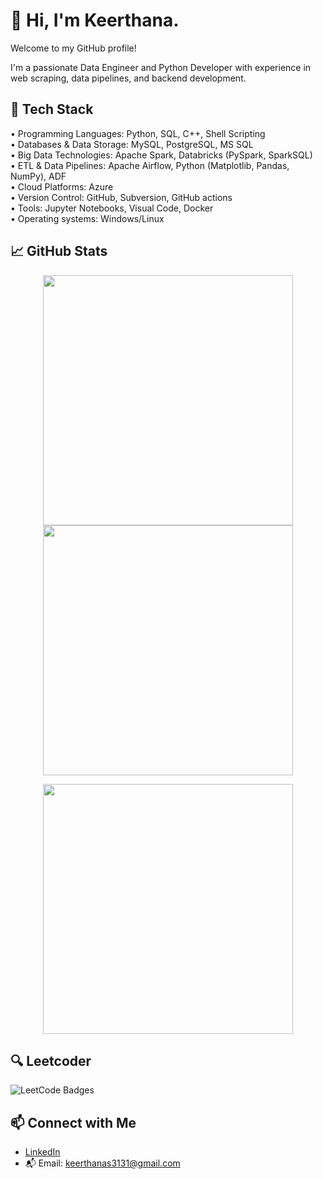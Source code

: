 # 👋 Hi, I'm Keerthana.
Welcome to my GitHub profile!

I'm a passionate Data Engineer and Python Developer with experience in web scraping, data pipelines, and backend development.

## 🔧 Tech Stack
•	Programming Languages: Python, SQL, C++, Shell Scripting <br>
•	Databases & Data Storage: MySQL, PostgreSQL, MS SQL <br>
•	Big Data Technologies: Apache Spark, Databricks (PySpark, SparkSQL) <br>
•	ETL & Data Pipelines: Apache Airflow, Python (Matplotlib, Pandas, NumPy), ADF <br>
•	Cloud Platforms: Azure <br>
•	Version Control: GitHub, Subversion, GitHub actions <br>
•	Tools: Jupyter Notebooks, Visual Code, Docker <br>
•	Operating systems: Windows/Linux <br>


## 📈 GitHub Stats
<p align="center">
  <img src="https://github-readme-stats.vercel.app/api?username=keerthanaoct1990&show_icons=true&theme=tokyonight" width="400" />
  <img src="https://github-readme-streak-stats.herokuapp.com/?user=keerthanaoct1990&theme=gruvbox" width="400" />
</p>

<p align="center">
  <img src="https://github-readme-stats.vercel.app/api/top-langs/?username=keerthanaoct1990&layout=compact&theme=tokyonight" width="400" />
</p>


## 🔍 Leetcoder
<p>
  <img src="https://leetcode-badge-showcase.vercel.app/api?username=keerthanas3131&animated=true" alt="LeetCode Badges" />


## 📫 Connect with Me

- [LinkedIn](https://www.linkedin.com/in/keerthana-sasikumar-34bb51172/)
- 📬 Email: keerthanas3131@gmail.com

</p>
